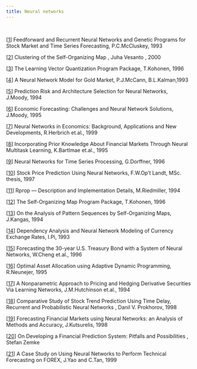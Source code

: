 ```yaml
---
title: Neural networks
---
```

<br>
       
[<a href="http://www.smartquant.com/references/NeuralNetworks/neural1.pdf">1</a>]        Feedforward and Recurrent Neural Networks and Genetic Programs
for Stock        Market and Time Series Forecasting, P.C.McCluskey, 1993
       
[<a href="http://www.smartquant.com/references/NeuralNetworks/neural2.pdf">2</a>]        Clustering of the Self-Organizing Map , Juha Vesanto , 2000
  
[<a href="http://www.smartquant.com/references/NeuralNetworks/neural3.pdf">3</a>]        The Learning Vector Quantization Program Package, T.Kohonen,
1996
          
[<a href="http://www.smartquant.com/references/NeuralNetworks/neural4.ps">4</a>]        A Neural Network Model for Gold Market, P.J.McCann, B.L.Kalman,1993
          
[<a href="http://www.smartquant.com/references/NeuralNetworks/neural5.pdf">5</a>]        Prediction Risk and Architecture Selection for Neural Networks,
J.Moody,        1994
         
[<a href="http://www.smartquant.com/references/NeuralNetworks/neural6.pdf">6</a>]        Economic Forecasting: Challenges and Neural Network Solutions,
J.Moody,        1995
          
[<a href="http://www.smartquant.com/references/NeuralNetworks/neural7.pdf">7</a>]        Neural Networks in Economics: Background, Applications and
New        Developments, R.Herbrich et.al., 1999
          
[<a href="http://www.smartquant.com/references/NeuralNetworks/neural8.pdf">8</a>]        Incorporating Prior Knowledge About Financial Markets Through
Neural        Multitask Learning, K.Bartlmae et.al., 1995
          
[<a href="http://www.smartquant.com/references/NeuralNetworks/neural9.pdf">9</a>]        Neural Networks for Time Series Processing, G.Dorffner, 1996
          
[<a href="http://www.smartquant.com/references/NeuralNetworks/neural10.pdf">10</a>]        Stock Price Prediction Using Neural Networks, F.W.Op&#8217;t Landt,
MSc.        thesis, 1997
          
[<a href="http://www.smartquant.com/references/NeuralNetworks/neural11.ps.gz">11</a>]        Rprop &#8212; Description and Implementation Details, M.Riedmiller,
1994
          
[<a href="http://www.smartquant.com/references/NeuralNetworks/neural12.ps">12</a>]        The Self-Organizing Map Program Package, T.Kohonen, 1996
         
[<a href="http://www.smartquant.com/references/NeuralNetworks/neural13.pdf">13</a>]        On the Analysis of Pattern Sequences by Self-Organizing Maps,
J.Kangas,        1994
          
[<a href="http://www.smartquant.com/references/NeuralNetworks/neural14.ps">14</a>]        Dependency Analysis and Neural Network Modeling of Currency
Exchange        Rates, I.Pi, 1993
       
[<a href="http://www.smartquant.com/references/NeuralNetworks/neural15.pdf">15</a>]        Forecasting the 30-year U.S. Treasury Bond with a System of
Neural        Networks, W.Cheng et.al., 1996
          
[<a href="http://www.smartquant.com/references/NeuralNetworks/neural16.pdf">16</a>]        Optimal Asset Allocation using Adaptive Dynamic Programming,
R.Neunejer,        1995
   
[<a href="http://www.smartquant.com/references/NeuralNetworks/neural17.pdf">17</a>]        A Nonparametric Approach to Pricing and Hedging Derivative
Securities        Via Learning Networks, J.M.Hutchinson et.al., 1994
   
[<a href="http://www.smartquant.com/references/NeuralNetworks/neural18.pdf">18</a>]        Comparative Study of Stock Trend Prediction 
Using Time Delay, Recurrent and Probabilistic Neural Networks , Danil V. Prokhorov, 1998
   
[<a href="http://www.smartquant.com/references/NeuralNetworks/neural19.pdf">19</a>]        Forecasting Financial Markets using Neural Networks: an Analysis
of        Methods and Accuracy, J.Kutsurelis, 1998
   
[<a href="http://www.smartquant.com/references/NeuralNetworks/neural20.pdf">20</a>]      On Developing a Financial Prediction System:
Pitfalls and Possibilities , Stefan Zemke

[<a href="http://www.smartquant.com/references/NeuralNetworks/neural21.pdf">21</a>]
                        A Case Study on Using Neural Networks to Perform
                        Technical Forecasting on FOREX, J.Yao and C.Tan, 1999             
<br>
